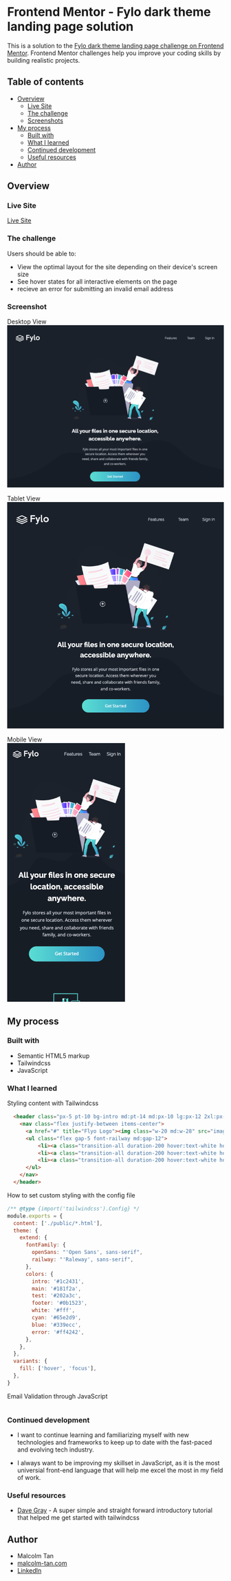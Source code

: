 # Frontend Mentor - Fylo dark theme landing page solution

This is a solution to the [Fylo dark theme landing page challenge on Frontend Mentor](https://www.frontendmentor.io/challenges/fylo-dark-theme-landing-page-5ca5f2d21e82137ec91a50fd). Frontend Mentor challenges help you improve your coding skills by building realistic projects. 

## Table of contents

- [Overview](#overview)
  - [Live Site](#live-site)
  - [The challenge](#the-challenge)
  - [Screenshots](#screenshot)
- [My process](#my-process)
  - [Built with](#built-with)
  - [What I learned](#what-i-learned)
  - [Continued development](#continued-development)
  - [Useful resources](#useful-resources)
- [Author](#author)

## Overview

### Live Site

[Live Site](https://malcolmtann.github.io/Flyo-Landing-Page/)

### The challenge

Users should be able to:

- View the optimal layout for the site depending on their device's screen size
- See hover states for all interactive elements on the page
- recieve an error for submitting an invalid email address

### Screenshot

Desktop View
<br>
![](./images/desktop-ss.jpg)

Tablet View
<br>
![](./images/tablet-ss.jpg)

Mobile View
<br>
![](./images/mobile-ss.jpg)

## My process

### Built with

- Semantic HTML5 markup
- Tailwindcss
- JavaScript

### What I learned

Styling content with Tailwindcss
```html
  <header class="px-5 pt-10 bg-intro md:pt-14 md:px-10 lg:px-12 2xl:px-16">
    <nav class="flex justify-between items-center">
      <a href="#" title="Flyo Logo"><img class="w-20 md:w-28" src="images/logo.svg" alt="Flyo Logo"></a>
      <ul class="flex gap-5 font-railway md:gap-12">
          <li><a class="transition-all duration-200 hover:text-white hover:underline" href="#" title="Features">Features</a></li>
          <li><a class="transition-all duration-200 hover:text-white hover:underline" href="#" title="Team">Team</a></li>
          <li><a class="transition-all duration-200 hover:text-white hover:underline hover:scale-90" href="#" title="Sign In">Sign In</a></li>
      </ul>
    </nav>
  </header>
```

How to set custom styling with the config file
```js
/** @type {import('tailwindcss').Config} */
module.exports = {
  content: ['./public/*.html'],
  theme: {
    extend: {
      fontFamily: {
        openSans: "'Open Sans', sans-serif",
        railway: "'Raleway', sans-serif",
      },
      colors: {
        intro: '#1c2431',
        main: '#181f2a',
        test: '#202a3c',
        footer: '#0b1523',
        white: '#fff',
        cyan: '#65e2d9',
        blue: '#339ecc',
        error: '#ff4242',
      },
    },
  },
  variants: {
    fill: ['hover', 'focus'],
  },
}
```

Email Validation through JavaScript
```js

```

### Continued development

- I want to continue learning and familiarizing myself with new technologies and frameworks to keep up to date with the fast-paced and evolving tech industry.  

- I always want to be improving my skillset in JavaScript, as it is the most universial front-end language that will help me excel the most in my field of work. 

### Useful resources

- [Dave Gray](https://www.youtube.com/watch?v=pYaamz6AyvU&t=830s&ab_channel=DaveGray) - A super simple and straight forward introductory tutorial that helped me get started with tailwindcss


## Author

- Malcolm Tan
- [malcolm-tan.com](https://malcolm-tan.com/)
- [LinkedIn](www.linkedin.com/in/malcolmtan-)

